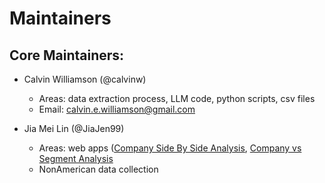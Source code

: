 # Maintainers

## Core Maintainers:

- Calvin Williamson (@calvinw)
  - Areas: data extraction process, LLM code, python scripts, csv files
  - Email: calvin.e.williamson@gmail.com

- Jia Mei Lin (@JiaJen99)
  - Areas: web apps ([Company Side By Side Analysis](https://calvinw.github.io/BusMgmtBenchmarks/company_to_company.html), [Company vs Segment Analysis](https://calvinw.github.io/BusMgmtBenchmarks/company_to_segment.html)
  - NonAmerican data collection
